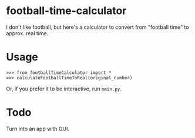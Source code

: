 # football-time-calculator
I don't like football, but here's a calculator to convert from "football time" to approx. real time.

# Usage
```
>>> from footballTimeCalculator import *
>>> calculateFootballTimeToReal(original_number)
```

Or, if you prefer it to be interactive, run `main.py`.

# Todo
Turn into an app with GUI.
